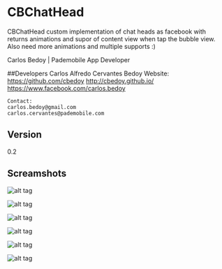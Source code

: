 CBChatHead
=========

CBChatHead custom implementation of chat heads as facebook with returns animations and supor of content view when tap the bubble view. Also need more animations and multiple supports :)

Carlos Bedoy | Pademobile App Developer



##Developers
    Carlos Alfredo Cervantes Bedoy 
    Website:
    https://github.com/cbedoy
    http://cbedoy.github.io/
    https://www.facebook.com/carlos.bedoy
    
    Contact:
    carlos.bedoy@gmail.com
    carlos.cervantes@pademobile.com
    
Version
----
0.2

Screamshots
-----

![alt tag](https://raw.github.com/cbedoy/CBChatHead/master/img/1.png)

![alt tag](https://raw.github.com/cbedoy/CBChatHead/master/img/2.png)

![alt tag](https://raw.github.com/cbedoy/CBChatHead/master/img/3.png)

![alt tag](https://raw.github.com/cbedoy/CBChatHead/master/img/4.png)

![alt tag](https://raw.github.com/cbedoy/CBChatHead/master/img/5.png)

![alt tag](https://raw.github.com/cbedoy/CBChatHead/master/img/6.png)
